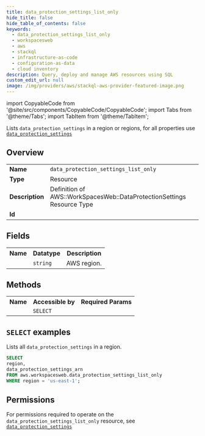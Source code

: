 ```yaml
---
title: data_protection_settings_list_only
hide_title: false
hide_table_of_contents: false
keywords:
  - data_protection_settings_list_only
  - workspacesweb
  - aws
  - stackql
  - infrastructure-as-code
  - configuration-as-data
  - cloud inventory
description: Query, deploy and manage AWS resources using SQL
custom_edit_url: null
image: /img/providers/aws/stackql-aws-provider-featured-image.png
---
```


import CopyableCode from '@site/src/components/CopyableCode/CopyableCode';
import Tabs from '@theme/Tabs';
import TabItem from '@theme/TabItem';

Lists <code>data_protection_settings</code> in a region or regions, for all properties use <a href="/providers/aws/serviceName/data_protection_settings/"><code>data_protection_settings</code></a>

## Overview
<table><tbody>
<tr><td><b>Name</b></td><td><code>data_protection_settings_list_only</code></td></tr>
<tr><td><b>Type</b></td><td>Resource</td></tr>
<tr><td><b>Description</b></td><td>Definition of AWS::WorkSpacesWeb::DataProtectionSettings Resource Type</td></tr>
<tr><td><b>Id</b></td><td><CopyableCode code="aws.workspacesweb.data_protection_settings_list_only" /></td></tr>
</tbody></table>

## Fields
<table><tbody><tr><th>Name</th><th>Datatype</th><th>Description</th></tr><tr><td><CopyableCode code="region" /></td><td><code>string</code></td><td>AWS region.</td></tr>
</tbody></table>

## Methods

<table><tbody>
  <tr>
    <th>Name</th>
    <th>Accessible by</th>
    <th>Required Params</th>
  </tr>
  <tr>
    <td><CopyableCode code="list_resources" /></td>
    <td><code>SELECT</code></td>
    <td><CopyableCode code="region" /></td>
  </tr>
</tbody></table>

## `SELECT` examples
Lists all <code>data_protection_settings</code> in a region.
```sql
SELECT
region,
data_protection_settings_arn
FROM aws.workspacesweb.data_protection_settings_list_only
WHERE region = 'us-east-1';
```


## Permissions

For permissions required to operate on the <code>data_protection_settings_list_only</code> resource, see <a href="/providers/aws/workspacesweb/data_protection_settings/#permissions"><code>data_protection_settings</code></a>

